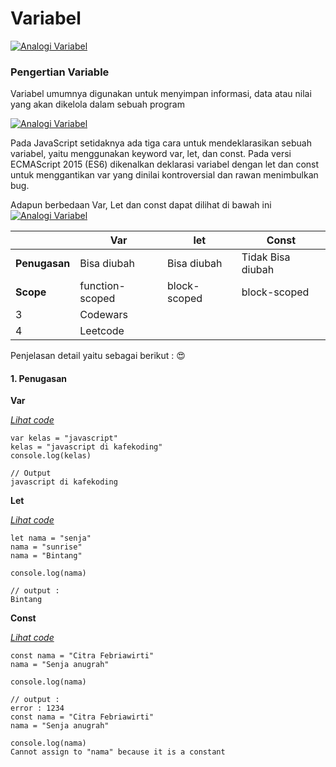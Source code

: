 # Variabel

[![Analogi Variabel](https://www.petanikode.com/img/js/var/piring-variabel.png)](hhttps://images.app.goo.gl/UFjV1eqknuoBC1Me6)

### Pengertian Variable

Variabel umumnya digunakan untuk menyimpan informasi, data atau nilai yang akan dikelola dalam sebuah program

[![Analogi Variabel](https://www.petanikode.com/img/c/var/variabel-tipe-data.webp)](https://images.app.goo.gl/dEbDypNU9UzR788e9)

Pada JavaScript setidaknya ada tiga cara untuk mendeklarasikan sebuah variabel, yaitu menggunakan keyword var, let, dan const. Pada versi ECMAScript 2015 (ES6) dikenalkan deklarasi variabel dengan let dan const untuk menggantikan var yang dinilai kontroversial dan rawan menimbulkan bug.

Adapun berbedaan Var, Let dan const dapat dilihat di bawah ini
[![Analogi Variabel](https://miro.medium.com/max/1400/0*mYuuRwjUfUOAdHpo.jpg)](https://images.app.goo.gl/EjrEzZWJznJUAV5f6)

|               | Var             | let          | Const             |
| ------------- | --------------- | ------------ | ----------------- |
| **Penugasan** | Bisa diubah     | Bisa diubah  | Tidak Bisa diubah |
| **Scope**     | function-scoped | block-scoped | block-scoped      |
| 3             | Codewars        |              |                   |
| 4             | Leetcode        |              |                   |

Penjelasan detail yaitu sebagai berikut : 😍

#### 1. Penugasan

**Var**

_[Lihat code ](https://playcode.io/1003106)_

```
var kelas = "javascript"
kelas = "javascript di kafekoding"
console.log(kelas)

// Output
javascript di kafekoding
```

**Let**

_[Lihat code ](https://playcode.io/1003115)_

```
let nama = "senja"
nama = "sunrise"
nama = "Bintang"

console.log(nama)

// output :
Bintang
```

**Const**

_[Lihat code ](https://playcode.io/1003124)_

```
const nama = "Citra Febriawirti"
nama = "Senja anugrah"

console.log(nama)

// output :
error : 1234
const nama = "Citra Febriawirti"
nama = "Senja anugrah"

console.log(nama)
Cannot assign to "nama" because it is a constant
```
